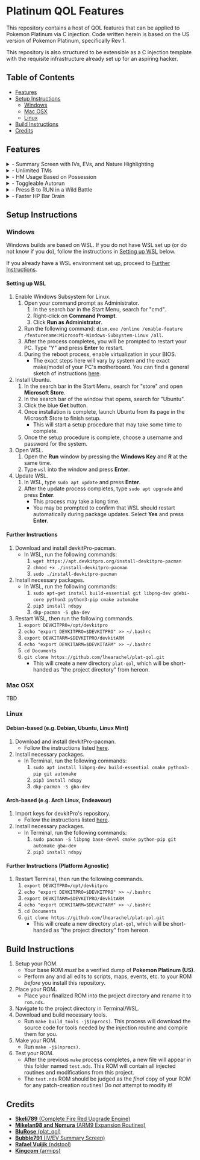 # Platinum QOL Features

This repository contains a host of QOL features that can be applied to Pokemon Platinum via C injection. Code written herein is based on the US version of Pokemon Platinum, specifically Rev 1.

This repository is also structured to be extensible as a C injection template with the requisite infrastructure already set up for an aspiring hacker.

## Table of Contents

- [Features](#features)
- [Setup Instructions](#setup-instructions)
  - [Windows](#windows)
  - [Mac OSX](#mac-osx)
  - [Linux](#linux)
- [Build Instructions](#build-instructions)
- [Credits](#credits)

## Features

<details>
<summary>- Summary Screen with IVs, EVs, and Nature Highlighting</summary>
<br>

Press **R** to change to IVs, **L** to change to EVs, and **SELECT** to change to actual stats.

![summary screen preview](previews/summary_screen.gif)
</details>
<details>
<summary>- Unlimited TMs</summary>
<br>

![infinite tms](previews/infinite_tms.png)
</details>
<details>
<summary>- HM Usage Based on Possession</summary>
<br>

![](previews/usable_hms.gif)
</details>
<details>
<summary>- Toggleable Autorun</summary>
<br>

Press **B** to toggle auto-run on and off.

![](previews/autorun.gif)
</details>
<details>
<summary>- Press B to RUN in a Wild Battle</summary>
<br>

![](previews/b_to_run.gif)
</details>
<details>
<summary>- Faster HP Bar Drain</summary>
<br>

![increased hp bar speed](previews/hp_bar.gif)
</details>

## Setup Instructions

### Windows

Windows builds are based on WSL. If you do not have WSL set up (or do not know if you do), follow the instructions in [Setting up WSL](#setting-up-wsl) below.

If you already have a WSL environment set up, proceed to [Further Instructions](#further-instructions).

#### Setting up WSL

1. Enable Windows Subsystem for Linux.
    1. Open your command prompt as Administrator.
        1. In the search bar in the Start Menu, search for "cmd".
        1. Right-click on **Command Prompt**.
        1. Click **Run as Administrator**.
    1. Run the following command: `dism.exe /online /enable-feature /featurename:Microsoft-Windows-Subsystem-Linux /all`.
    1. After the process completes, you will be prompted to restart your PC. Type "Y" and press **Enter** to restart.
    1. During the reboot process, enable virtualization in your BIOS.
        - The exact steps here will vary by system and the exact make/model of your PC's motherboard. You can find a general sketch of instructions [here](https://bce.berkeley.edu/enabling-virtualization-in-your-pc-bios.html).
1. Install Ubuntu.
    1. In the search bar in the Start Menu, search for "store" and open **Microsoft Store**.
    1. In the search bar of the window that opens, search for "Ubuntu".
    1. Click the blue **Get** button.
    1. Once installation is complete, launch Ubuntu from its page in the Microsoft Store to finish setup.
        - This will start a setup procedure that may take some time to complete.
    1. Once the setup procedure is complete, choose a username and password for the system.
1. Open WSL.
    1. Open the **Run** window by pressing the **Windows Key** and **R** at the same time.
    1. Type `wsl` into the window and press **Enter**.
1. Update WSL.
    1. In WSL, type `sudo apt update` and press **Enter**.
    1. After the update process completes, type `sudo apt upgrade` and press **Enter**.
        - This process may take a long time.
        - You may be prompted to confirm that WSL should restart automatically during package updates. Select **Yes** and press **Enter**.

#### Further Instructions

1. Download and install devkitPro-pacman.
    - In WSL, run the following commands:
        1. `wget https://apt.devkitpro.org/install-devkitpro-pacman`
        1. `chmod +x ./install-devkitpro-pacman`
        1. `sudo ./install-devkitpro-pacman`
1. Install necessary packages.
    - In WSL, run the following commands:
        1. `sudo apt-get install build-essential git libpng-dev gdebi-core python3 python3-pip cmake automake`
        1. `pip3 install ndspy`
        1. `dkp-pacman -S gba-dev`
1. Restart WSL, then run the following commands.
    1. `export DEVKITPRO=/opt/devkitpro`
    1. `echo "export DEVKITPRO=$DEVKITPRO" >> ~/.bashrc`
    1. `export DEVKITARM=$DEVKITPRO/devkitARM`
    1. `echo "export DEVKITARM=$DEVKITARM" >> ~/.bashrc`
    1. `cd Documents`
    1. `git clone https://github.com/lhearachel/plat-qol.git`
        - This will create a new directory `plat-qol`, which will be short-handed as "the project directory" from hereon.

### Mac OSX

TBD

### Linux

#### Debian-based (e.g. Debian, Ubuntu, Linux Mint)

1. Download and install devkitPro-pacman.
    - Follow the instructions listed [here](https://github.com/devkitPro/pacman/releases).
1. Install necessary packages.
    - In Terminal, run the following commands:
        1. `sudo apt install libpng-dev build-essential cmake python3-pip git automake`
        1. `pip3 install ndspy`
        1. `dkp-pacman -S gba-dev`

#### Arch-based (e.g. Arch Linux, Endeavour)

1. Import keys for devkitPro's repository.
    - Follow the instructions listed [here](https://devkitpro.org/wiki/devkitPro_pacman#Customising_Existing_Pacman_Install).
1. Install necessary packages.
    - In Terminal, run the following commands:
        1. `sudo pacman -S libpng base-devel cmake python-pip git automake gba-dev`
        1. `pip3 install ndspy`

#### Further Instructions (Platform Agnostic)

1. Restart Terminal, then run the following commands.
    1. `export DEVKITPRO=/opt/devkitpro`
    1. `echo "export DEVKITPRO=$DEVKITPRO" >> ~/.bashrc`
    1. `export DEVKITARM=$DEVKITPRO/devkitARM`
    1. `echo "export DEVKITARM=$DEVKITARM" >> ~/.bashrc`
    1. `cd Documents`
    1. `git clone https://github.com/lhearachel/plat-qol.git`
        - This will create a new directory `plat-qol`, which will be short-handed as "the project directory" from hereon.

## Build Instructions

1. Setup your ROM.
    - Your base ROM *must* be a verified dump of **Pokemon Platinum (US)**.
    - Perform any and all edits to scripts, maps, events, etc. to your ROM *before* you install this repository.
1. Place your ROM.
    - Place your finalized ROM into the project directory and rename it to `rom.nds`.
1. Navigate to the project directory in Terminal/WSL.
1. Download and build necessary tools.
    - Run `make build_tools -j$(nprocs)`. This process will download the source code for tools needed by the injection routine and compile them for you.
1. Make your ROM.
    - Run `make -j$(nprocs)`.
1. Test your ROM.
    - After the previous `make` process completes, a new file will appear in this folder named `test.nds`. This ROM will contain all injected routines and modifications from this project.
    - The `test.nds` ROM should be judged as the *final* copy of your ROM for any patch-creation routines! Do *not* attempt to modify it!

## Credits

- [**Skeli789** (Complete Fire Red Upgrade Engine)](https://github.com/Skeli789/Complete-Fire-Red-Upgrade)
- [**Mikelan98 and Nomura** (ARM9 Expansion Routines)](https://pokehacking.com/tutorials/ramexpansion/)
- [**BluRose** (plat_qol)](https://github.com/BluRosie/plat_qol)
- [**Bubble791** (IV/EV Summary Screen)](https://github.com/Bubble791/Platinum-Hack/tree/English-version)
- [**Rafael Vuijik** (ndstool)](https://github.com/devkitPro/ndstool)
- [**Kingcom** (armips)](https://github.com/Kingcom/armips)
